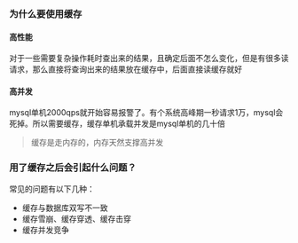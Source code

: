 ### 为什么要使用缓存

#### 高性能
对于一些需要复杂操作耗时查出来的结果，且确定后面不怎么变化，但是有很多读请求，那么直接将查询出来的结果放在缓存中，后面直接读缓存就好
#### 高并发
mysql单机2000qps就开始容易报警了。有个系统高峰期一秒请求1万，mysql会死掉。所以需要缓存，缓存单机承载并发是mysql单机的几十倍

> 缓存是走内存的，内存天然支撑高并发

### 用了缓存之后会引起什么问题？

常见的问题有以下几种：
- 缓存与数据库双写不一致
- 缓存雪崩、缓存穿透、缓存击穿
- 缓存并发竞争

